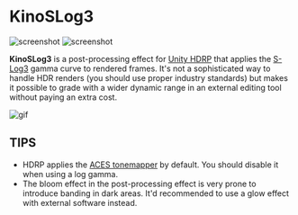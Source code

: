 KinoSLog3
=========

![screenshot](https://i.imgur.com/D0OWCe0.png)
![screenshot](https://i.imgur.com/cJjhT8d.png)

**KinoSLog3** is a post-processing effect for [Unity HDRP] that applies the
[S-Log3] gamma curve to rendered frames. It's not a sophisticated way to handle
HDR renders (you should use proper industry standards) but makes it possible to
grade with a wider dynamic range in an external editing tool without paying an
extra cost.

[Unity HDRP]: https://docs.unity3d.com/Packages/com.unity.render-pipelines.high-definition@latest/
[S-Log3]: https://pro.sony/en_BE/technology/s-log

![gif](https://i.imgur.com/uwEJ21r.gif)

TIPS
----

- HDRP applies the [ACES tonemapper] by default. You should disable it when
  using a log gamma.
- The bloom effect in the post-processing effect is very prone to introduce
  banding in dark areas. It'd recommended to use a glow effect with external
  software instead.

[ACES tonemapper]: https://docs.unity3d.com/Packages/com.unity.render-pipelines.high-definition@8.2/manual/Post-Processing-Tonemapping.html
